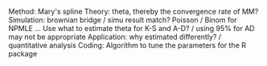 Method: Mary's spline
Theory: theta, thereby the convergence rate of MM?
Simulation: brownian bridge / simu result match?
	Poisson / Binom for NPMLE ... 
	Use what to estimate theta for K-S and A-D? / using 95% for AD may not be appropriate
Application: why estimated differently? / quantitative analysis
Coding: Algorithm to tune the parameters for the R package
